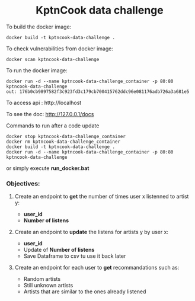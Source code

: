 <h1 align=center>KptnCook data challenge</h1>


To build the docker image:
```
docker build -t kptncook-data-challenge .
```
To check vulnerabilities from docker image:
```
docker scan kptncook-data-challenge
```
To run the docker image:
```
docker run -d --name kptncook-data-challenge_container -p 80:80 kptncook-data-challenge
out: 176b0cb9897582f3c923fd3c179cb700415762ddc96e081176adb726a3a681e5
```
To access api :
    http://localhost
    
To see the doc:
    http://127.0.0.1/docs


Commands to run after a code update
```
docker stop kptncook-data-challenge_container
docker rm kptncook-data-challenge_container
docker build -t kptncook-data-challenge .  
docker run -d --name kptncook-data-challenge_container -p 80:80 kptncook-data-challenge
```
or simply execute <b>run_docker.bat</b>

<h3>Objectives:</h3>

1. Create an endpoint to <b>get</b> the number of times user x listenned to artist y: 
    - <b>user_id</b>
    - <b>Number of listens</b>

2. Create an endpoint to **update** the listens for artists y by user x:
    - <b>user_id</b>
    - Update of <b>Number of listens</b>
    - Save Dataframe to csv tu use it back later

3. Create an endpoint for each user to **get** recommandations such as:
    - Random artists 
    - Still unknown artists
    - Artists that are similar to the ones already listened

